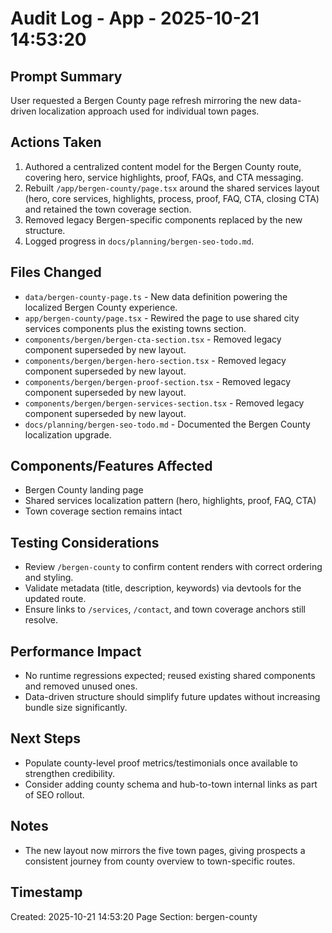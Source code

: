 # Audit Log - App - 2025-10-21 14:53:20

## Prompt Summary

User requested a Bergen County page refresh mirroring the new data-driven localization approach used for individual town pages.

## Actions Taken

1. Authored a centralized content model for the Bergen County route, covering hero, service highlights, proof, FAQs, and CTA messaging.
2. Rebuilt `/app/bergen-county/page.tsx` around the shared services layout (hero, core services, highlights, process, proof, FAQ, CTA, closing CTA) and retained the town coverage section.
3. Removed legacy Bergen-specific components replaced by the new structure.
4. Logged progress in `docs/planning/bergen-seo-todo.md`.

## Files Changed

- `data/bergen-county-page.ts` - New data definition powering the localized Bergen County experience.
- `app/bergen-county/page.tsx` - Rewired the page to use shared city services components plus the existing towns section.
- `components/bergen/bergen-cta-section.tsx` - Removed legacy component superseded by new layout.
- `components/bergen/bergen-hero-section.tsx` - Removed legacy component superseded by new layout.
- `components/bergen/bergen-proof-section.tsx` - Removed legacy component superseded by new layout.
- `components/bergen/bergen-services-section.tsx` - Removed legacy component superseded by new layout.
- `docs/planning/bergen-seo-todo.md` - Documented the Bergen County localization upgrade.

## Components/Features Affected

- Bergen County landing page
- Shared services localization pattern (hero, highlights, proof, FAQ, CTA)
- Town coverage section remains intact

## Testing Considerations

- Review `/bergen-county` to confirm content renders with correct ordering and styling.
- Validate metadata (title, description, keywords) via devtools for the updated route.
- Ensure links to `/services`, `/contact`, and town coverage anchors still resolve.

## Performance Impact

- No runtime regressions expected; reused existing shared components and removed unused ones.
- Data-driven structure should simplify future updates without increasing bundle size significantly.

## Next Steps

- Populate county-level proof metrics/testimonials once available to strengthen credibility.
- Consider adding county schema and hub-to-town internal links as part of SEO rollout.

## Notes

- The new layout now mirrors the five town pages, giving prospects a consistent journey from county overview to town-specific routes.

## Timestamp

Created: 2025-10-21 14:53:20
Page Section: bergen-county
